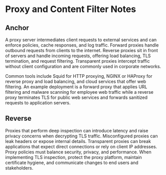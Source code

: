 # Proxy and Content Filter Notes

## Anchor
A proxy server intermediates client requests to external services and can enforce policies, cache responses, and log traffic. Forward proxies handle outbound requests from clients to the internet. Reverse proxies sit in front of servers and handle incoming requests, offering load balancing, TLS termination, and request filtering. Transparent proxies intercept traffic without client configuration and are commonly used in corporate networks.

Common tools include Squid for HTTP proxying, NGINX or HAProxy for reverse proxy and load balancing, and cloud services that offer web filtering. An example deployment is a forward proxy that applies URL filtering and malware scanning for employee web traffic while a reverse proxy terminates TLS for public web services and forwards sanitized requests to application servers.

## Reverse
Proxies that perform deep inspection can introduce latency and raise privacy concerns when decrypting TLS traffic. Misconfigured proxies can leak headers or expose internal details. Transparent proxies can break applications that expect direct connections or rely on client IP addresses. Proxy policies must balance security, privacy, and performance. When implementing TLS inspection, protect the proxy platform, maintain certificate hygiene, and communicate changes to end users and stakeholders.
